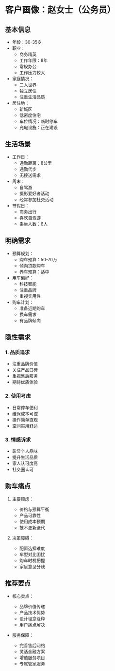 # 客户画像：赵女士（公务员）

## 基本信息
- 年龄：30-35岁
- 职业：
  - 商务精英
  - 工作年限：8年
  - 常规办公
  - 工作压力较大
- 家庭情况：
  - 二人世界
  - 独立居住
  - 注重生活品质
- 居住地：
  - 新城区
  - 低密度住宅
  - 车位情况：临时停车
  - 充电设施：正在建设

## 生活场景
- 工作日：
  - 通勤距离：8公里
  - 通勤代步
  - 无接送需求
- 周末：
  - 自驾游
  - 摄影爱好者活动
  - 经常参加社交活动
- 节假日：
  - 商务出行
  - 喜欢自驾游
  - 乘坐人数：6人

## 明确需求
- 预算规划：
  - 购车预算：50-70万
  - 倾向贷款购车
  - 养车预算：适中
- 用车偏好：
  - 科技智能
  - 注重品牌
  - 重视实用性
- 购车计划：
  - 准备近期购车
  - 换车需求
  - 有品牌倾向

## 隐性需求
### 1. 品质追求
- 注重品牌价值
- 关注产品口碑
- 重视售后服务
- 期待优质体验

### 2. 使用考虑
- 日常停车便利
- 维保成本可控
- 操作简单直观
- 空间实用舒适

### 3. 情感诉求
- 彰显个人品味
- 提升生活品质
- 家人认可度高
- 社交圈认可

## 购车痛点
1. 主要顾虑：
   - 价格与预算平衡
   - 产品可靠性
   - 使用成本预期
   - 技术更新迭代

2. 决策障碍：
   - 配置选择难度
   - 车型对比困扰
   - 购车时机把握
   - 家庭意见分歧

## 推荐要点
- 核心卖点：
  - 品牌价值传递
  - 产品技术优势
  - 设计理念诠释
  - 用户痛点解决

- 服务保障：
  - 完善售后网络
  - 灵活金融方案
  - 增值服务项目
  - 专属管家服务
